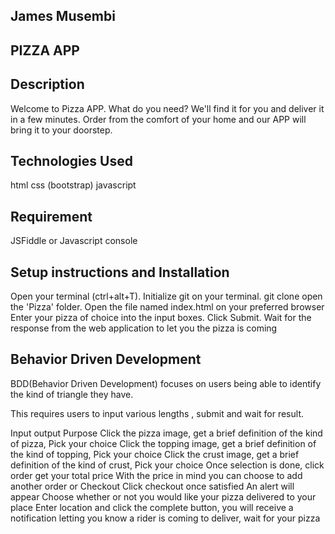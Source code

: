 ## James Musembi
## PIZZA APP
## Description
   Welcome to Pizza APP. What do you need? We'll find it for you and deliver it in a few minutes. Order from the comfort of your home and our APP will bring it to your doorstep.
## Technologies Used
  html
  css (bootstrap)
  javascript
## Requirement
  JSFiddle or Javascript console
## Setup instructions and Installation
  Open your terminal (ctrl+alt+T).
  Initialize git on your terminal.
  git clone
  open the 'Pizza' folder.
  Open the file named index.html on your preferred browser
  Enter your pizza of choice into the input boxes.
  Click Submit.
  Wait for the response from the web application to let you the pizza is coming
## Behavior Driven Development
   BDD(Behavior Driven Development) focuses on users being able to identify the kind of triangle they have.

This requires users to input various lengths , submit and wait for result.

Input	output	Purpose
Click the pizza image,	get a brief definition of the kind of pizza,	Pick your choice
Click the topping image,	get a brief definition of the kind of topping,	Pick your choice
Click the crust image,	get a brief definition of the kind of crust,	Pick your choice
Once selection is done, click order	get your total price	With the price in mind you can choose to add another order or Checkout
Click checkout once satisfied	An alert will appear	Choose whether or not you would like your pizza delivered to your place
Enter location and click the complete button,	you will receive a notification letting you know a rider is coming to deliver,	wait for your pizza
